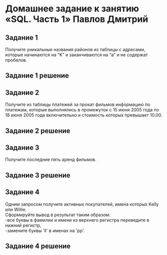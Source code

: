 # Домашнее задание к занятию «SQL. Часть 1» Павлов Дмитрий  

## Задание 1  
Получите уникальные названия районов из таблицы с адресами, которые начинаются на “K” и заканчиваются на “a” и не содержат пробелов.  
## Задание 1 решение

## Задание 2  
Получите из таблицы платежей за прокат фильмов информацию по платежам, которые выполнялись в промежуток с 15 июня 2005 года по 18 июня 2005 года включительно и стоимость которых превышает 10.00.  
## Задание 2 решение  

## Задание 3  
Получите последние пять аренд фильмов.  
## Задание 3 решение  

## Задание 4  
Одним запросом получите активных покупателей, имена которых Kelly или Willie.  
Сформируйте вывод в результат таким образом:  
-все буквы в фамилии и имени из верхнего регистра переведите в нижний регистр,  
-замените буквы 'll' в именах на 'pp'.  
## Задание 4 решение  
